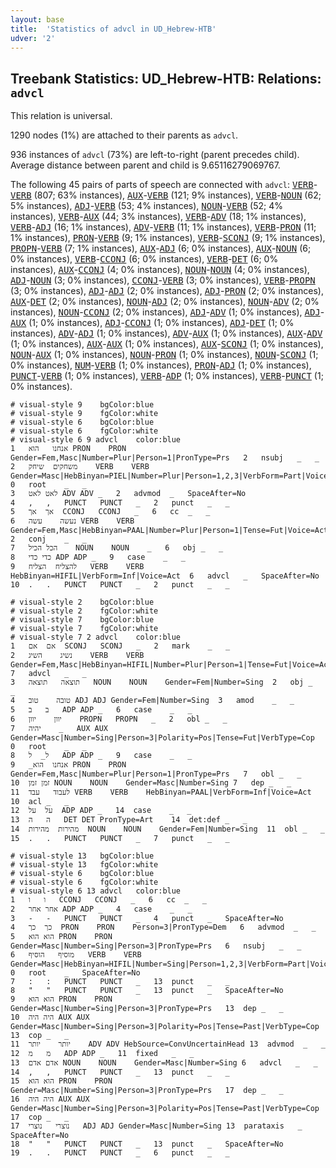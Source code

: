 ```yaml
---
layout: base
title:  'Statistics of advcl in UD_Hebrew-HTB'
udver: '2'
---
```


## Treebank Statistics: UD_Hebrew-HTB: Relations: `advcl`

This relation is universal.

1290 nodes (1%) are attached to their parents as `advcl`.

936 instances of `advcl` (73%) are left-to-right (parent precedes child).
Average distance between parent and child is 9.65116279069767.

The following 45 pairs of parts of speech are connected with `advcl`: <tt><a href="he_htb-pos-VERB.html">VERB</a></tt>-<tt><a href="he_htb-pos-VERB.html">VERB</a></tt> (807; 63% instances), <tt><a href="he_htb-pos-AUX.html">AUX</a></tt>-<tt><a href="he_htb-pos-VERB.html">VERB</a></tt> (121; 9% instances), <tt><a href="he_htb-pos-VERB.html">VERB</a></tt>-<tt><a href="he_htb-pos-NOUN.html">NOUN</a></tt> (62; 5% instances), <tt><a href="he_htb-pos-ADJ.html">ADJ</a></tt>-<tt><a href="he_htb-pos-VERB.html">VERB</a></tt> (53; 4% instances), <tt><a href="he_htb-pos-NOUN.html">NOUN</a></tt>-<tt><a href="he_htb-pos-VERB.html">VERB</a></tt> (52; 4% instances), <tt><a href="he_htb-pos-VERB.html">VERB</a></tt>-<tt><a href="he_htb-pos-AUX.html">AUX</a></tt> (44; 3% instances), <tt><a href="he_htb-pos-VERB.html">VERB</a></tt>-<tt><a href="he_htb-pos-ADV.html">ADV</a></tt> (18; 1% instances), <tt><a href="he_htb-pos-VERB.html">VERB</a></tt>-<tt><a href="he_htb-pos-ADJ.html">ADJ</a></tt> (16; 1% instances), <tt><a href="he_htb-pos-ADV.html">ADV</a></tt>-<tt><a href="he_htb-pos-VERB.html">VERB</a></tt> (11; 1% instances), <tt><a href="he_htb-pos-VERB.html">VERB</a></tt>-<tt><a href="he_htb-pos-PRON.html">PRON</a></tt> (11; 1% instances), <tt><a href="he_htb-pos-PRON.html">PRON</a></tt>-<tt><a href="he_htb-pos-VERB.html">VERB</a></tt> (9; 1% instances), <tt><a href="he_htb-pos-VERB.html">VERB</a></tt>-<tt><a href="he_htb-pos-SCONJ.html">SCONJ</a></tt> (9; 1% instances), <tt><a href="he_htb-pos-PROPN.html">PROPN</a></tt>-<tt><a href="he_htb-pos-VERB.html">VERB</a></tt> (7; 1% instances), <tt><a href="he_htb-pos-AUX.html">AUX</a></tt>-<tt><a href="he_htb-pos-ADJ.html">ADJ</a></tt> (6; 0% instances), <tt><a href="he_htb-pos-AUX.html">AUX</a></tt>-<tt><a href="he_htb-pos-NOUN.html">NOUN</a></tt> (6; 0% instances), <tt><a href="he_htb-pos-VERB.html">VERB</a></tt>-<tt><a href="he_htb-pos-CCONJ.html">CCONJ</a></tt> (6; 0% instances), <tt><a href="he_htb-pos-VERB.html">VERB</a></tt>-<tt><a href="he_htb-pos-DET.html">DET</a></tt> (6; 0% instances), <tt><a href="he_htb-pos-AUX.html">AUX</a></tt>-<tt><a href="he_htb-pos-CCONJ.html">CCONJ</a></tt> (4; 0% instances), <tt><a href="he_htb-pos-NOUN.html">NOUN</a></tt>-<tt><a href="he_htb-pos-NOUN.html">NOUN</a></tt> (4; 0% instances), <tt><a href="he_htb-pos-ADJ.html">ADJ</a></tt>-<tt><a href="he_htb-pos-NOUN.html">NOUN</a></tt> (3; 0% instances), <tt><a href="he_htb-pos-CCONJ.html">CCONJ</a></tt>-<tt><a href="he_htb-pos-VERB.html">VERB</a></tt> (3; 0% instances), <tt><a href="he_htb-pos-VERB.html">VERB</a></tt>-<tt><a href="he_htb-pos-PROPN.html">PROPN</a></tt> (3; 0% instances), <tt><a href="he_htb-pos-ADJ.html">ADJ</a></tt>-<tt><a href="he_htb-pos-ADJ.html">ADJ</a></tt> (2; 0% instances), <tt><a href="he_htb-pos-ADJ.html">ADJ</a></tt>-<tt><a href="he_htb-pos-PRON.html">PRON</a></tt> (2; 0% instances), <tt><a href="he_htb-pos-AUX.html">AUX</a></tt>-<tt><a href="he_htb-pos-DET.html">DET</a></tt> (2; 0% instances), <tt><a href="he_htb-pos-NOUN.html">NOUN</a></tt>-<tt><a href="he_htb-pos-ADJ.html">ADJ</a></tt> (2; 0% instances), <tt><a href="he_htb-pos-NOUN.html">NOUN</a></tt>-<tt><a href="he_htb-pos-ADV.html">ADV</a></tt> (2; 0% instances), <tt><a href="he_htb-pos-NOUN.html">NOUN</a></tt>-<tt><a href="he_htb-pos-CCONJ.html">CCONJ</a></tt> (2; 0% instances), <tt><a href="he_htb-pos-ADJ.html">ADJ</a></tt>-<tt><a href="he_htb-pos-ADV.html">ADV</a></tt> (1; 0% instances), <tt><a href="he_htb-pos-ADJ.html">ADJ</a></tt>-<tt><a href="he_htb-pos-AUX.html">AUX</a></tt> (1; 0% instances), <tt><a href="he_htb-pos-ADJ.html">ADJ</a></tt>-<tt><a href="he_htb-pos-CCONJ.html">CCONJ</a></tt> (1; 0% instances), <tt><a href="he_htb-pos-ADJ.html">ADJ</a></tt>-<tt><a href="he_htb-pos-DET.html">DET</a></tt> (1; 0% instances), <tt><a href="he_htb-pos-ADV.html">ADV</a></tt>-<tt><a href="he_htb-pos-ADJ.html">ADJ</a></tt> (1; 0% instances), <tt><a href="he_htb-pos-ADV.html">ADV</a></tt>-<tt><a href="he_htb-pos-AUX.html">AUX</a></tt> (1; 0% instances), <tt><a href="he_htb-pos-AUX.html">AUX</a></tt>-<tt><a href="he_htb-pos-ADV.html">ADV</a></tt> (1; 0% instances), <tt><a href="he_htb-pos-AUX.html">AUX</a></tt>-<tt><a href="he_htb-pos-AUX.html">AUX</a></tt> (1; 0% instances), <tt><a href="he_htb-pos-AUX.html">AUX</a></tt>-<tt><a href="he_htb-pos-SCONJ.html">SCONJ</a></tt> (1; 0% instances), <tt><a href="he_htb-pos-NOUN.html">NOUN</a></tt>-<tt><a href="he_htb-pos-AUX.html">AUX</a></tt> (1; 0% instances), <tt><a href="he_htb-pos-NOUN.html">NOUN</a></tt>-<tt><a href="he_htb-pos-PRON.html">PRON</a></tt> (1; 0% instances), <tt><a href="he_htb-pos-NOUN.html">NOUN</a></tt>-<tt><a href="he_htb-pos-SCONJ.html">SCONJ</a></tt> (1; 0% instances), <tt><a href="he_htb-pos-NUM.html">NUM</a></tt>-<tt><a href="he_htb-pos-VERB.html">VERB</a></tt> (1; 0% instances), <tt><a href="he_htb-pos-PRON.html">PRON</a></tt>-<tt><a href="he_htb-pos-ADJ.html">ADJ</a></tt> (1; 0% instances), <tt><a href="he_htb-pos-PUNCT.html">PUNCT</a></tt>-<tt><a href="he_htb-pos-VERB.html">VERB</a></tt> (1; 0% instances), <tt><a href="he_htb-pos-VERB.html">VERB</a></tt>-<tt><a href="he_htb-pos-ADP.html">ADP</a></tt> (1; 0% instances), <tt><a href="he_htb-pos-VERB.html">VERB</a></tt>-<tt><a href="he_htb-pos-PUNCT.html">PUNCT</a></tt> (1; 0% instances).


~~~ conllu
# visual-style 9	bgColor:blue
# visual-style 9	fgColor:white
# visual-style 6	bgColor:blue
# visual-style 6	fgColor:white
# visual-style 6 9 advcl	color:blue
1	אנחנו	הוא	PRON	PRON	Gender=Fem,Masc|Number=Plur|Person=1|PronType=Prs	2	nsubj	_	_
2	משחקים	שיחק	VERB	VERB	Gender=Masc|HebBinyan=PIEL|Number=Plur|Person=1,2,3|VerbForm=Part|Voice=Act	0	root	_	_
3	לאט	לאט	ADV	ADV	_	2	advmod	_	SpaceAfter=No
4	,	,	PUNCT	PUNCT	_	2	punct	_	_
5	אך	אך	CCONJ	CCONJ	_	6	cc	_	_
6	נעשה	עשה	VERB	VERB	Gender=Fem,Masc|HebBinyan=PAAL|Number=Plur|Person=1|Tense=Fut|Voice=Act	2	conj	_	_
7	הכל	הכיל	NOUN	NOUN	_	6	obj	_	_
8	כדי	כדי	ADP	ADP	_	9	case	_	_
9	להצליח	הצליח	VERB	VERB	HebBinyan=HIFIL|VerbForm=Inf|Voice=Act	6	advcl	_	SpaceAfter=No
10	.	.	PUNCT	PUNCT	_	2	punct	_	_

~~~


~~~ conllu
# visual-style 2	bgColor:blue
# visual-style 2	fgColor:white
# visual-style 7	bgColor:blue
# visual-style 7	fgColor:white
# visual-style 7 2 advcl	color:blue
1	אם	אם	SCONJ	SCONJ	_	2	mark	_	_
2	נשיג	השיג	VERB	VERB	Gender=Fem,Masc|HebBinyan=HIFIL|Number=Plur|Person=1|Tense=Fut|Voice=Act	7	advcl	_	_
3	תוצאה	תוצאה	NOUN	NOUN	Gender=Fem|Number=Sing	2	obj	_	_
4	טובה	טוב	ADJ	ADJ	Gender=Fem|Number=Sing	3	amod	_	_
5	ב	ב	ADP	ADP	_	6	case	_	_
6	יוון	יוון	PROPN	PROPN	_	2	obl	_	_
7	יהיה	_	AUX	AUX	Gender=Masc|Number=Sing|Person=3|Polarity=Pos|Tense=Fut|VerbType=Cop	0	root	_	_
8	ל_	ל	ADP	ADP	_	9	case	_	_
9	_אנחנו	הוא	PRON	PRON	Gender=Fem,Masc|Number=Plur|Person=1|PronType=Prs	7	obl	_	_
10	זמן	זמן	NOUN	NOUN	Gender=Masc|Number=Sing	7	dep	_	_
11	לעבוד	עבד	VERB	VERB	HebBinyan=PAAL|VerbForm=Inf|Voice=Act	10	acl	_	_
12	על	על	ADP	ADP	_	14	case	_	_
13	ה	ה	DET	DET	PronType=Art	14	det:def	_	_
14	מהירות	מהירות	NOUN	NOUN	Gender=Fem|Number=Sing	11	obl	_	_
15	.	.	PUNCT	PUNCT	_	7	punct	_	_

~~~


~~~ conllu
# visual-style 13	bgColor:blue
# visual-style 13	fgColor:white
# visual-style 6	bgColor:blue
# visual-style 6	fgColor:white
# visual-style 6 13 advcl	color:blue
1	ו	ו	CCONJ	CCONJ	_	6	cc	_	_
2	אחר	אחר	ADP	ADP	_	4	case	_	_
3	-	-	PUNCT	PUNCT	_	4	punct	_	SpaceAfter=No
4	כך	כך	PRON	PRON	Person=3|PronType=Dem	6	advmod	_	_
5	הוא	הוא	PRON	PRON	Gender=Masc|Number=Sing|Person=3|PronType=Prs	6	nsubj	_	_
6	מוסיף	הוסיף	VERB	VERB	Gender=Masc|HebBinyan=HIFIL|Number=Sing|Person=1,2,3|VerbForm=Part|Voice=Act	0	root	_	SpaceAfter=No
7	:	:	PUNCT	PUNCT	_	13	punct	_	_
8	"	"	PUNCT	PUNCT	_	13	punct	_	SpaceAfter=No
9	הוא	הוא	PRON	PRON	Gender=Masc|Number=Sing|Person=3|PronType=Prs	13	dep	_	_
10	היה	היה	AUX	AUX	Gender=Masc|Number=Sing|Person=3|Polarity=Pos|Tense=Past|VerbType=Cop	13	cop	_	_
11	יותר	יותר	ADV	ADV	HebSource=ConvUncertainHead	13	advmod	_	_
12	מ	מ	ADP	ADP	_	11	fixed	_	_
13	אדם	אדם	NOUN	NOUN	Gender=Masc|Number=Sing	6	advcl	_	_
14	,	,	PUNCT	PUNCT	_	13	punct	_	_
15	הוא	הוא	PRON	PRON	Gender=Masc|Number=Sing|Person=3|PronType=Prs	17	dep	_	_
16	היה	היה	AUX	AUX	Gender=Masc|Number=Sing|Person=3|Polarity=Pos|Tense=Past|VerbType=Cop	17	cop	_	_
17	נוצרי	נוצרי	ADJ	ADJ	Gender=Masc|Number=Sing	13	parataxis	_	SpaceAfter=No
18	"	"	PUNCT	PUNCT	_	13	punct	_	SpaceAfter=No
19	.	.	PUNCT	PUNCT	_	6	punct	_	_

~~~


